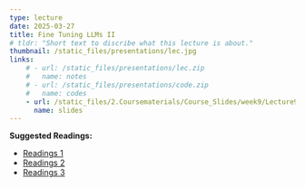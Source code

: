 ```yaml
---
type: lecture
date: 2025-03-27
title: Fine Tuning LLMs II
# tldr: "Short text to discribe what this lecture is about."
thumbnail: /static_files/presentations/lec.jpg
links: 
    # - url: /static_files/presentations/lec.zip
    #   name: notes
    # - url: /static_files/presentations/code.zip
    #   name: codes
    - url: /static_files/2.Coursematerials/Course_Slides/week9/Lecture9_Zhanzhan.pptx
      name: slides
---
```

**Suggested Readings:**
- [Readings 1]({{site.baseurl}}/static_files/2.Coursematerials/Reading_Materials/03.27-BaiJia-_A_Large-Scale_Role-Playing_Agent_Corpus_of_Chinese_Historical_Characters.pdf)
- [Readings 2]({{site.baseurl}}/static_files/2.Coursematerials/Reading_Materials/03.27-Large_language_models_empowered_agent-based_modeling_and_simulation_a_survey_and_perspectives.pdf)
- [Readings 3]({{site.baseurl}}/static_files/2.Coursematerials/Reading_Materials/03.27-The_consequences_of_AI_training_on_human_decision-making.pdf)
